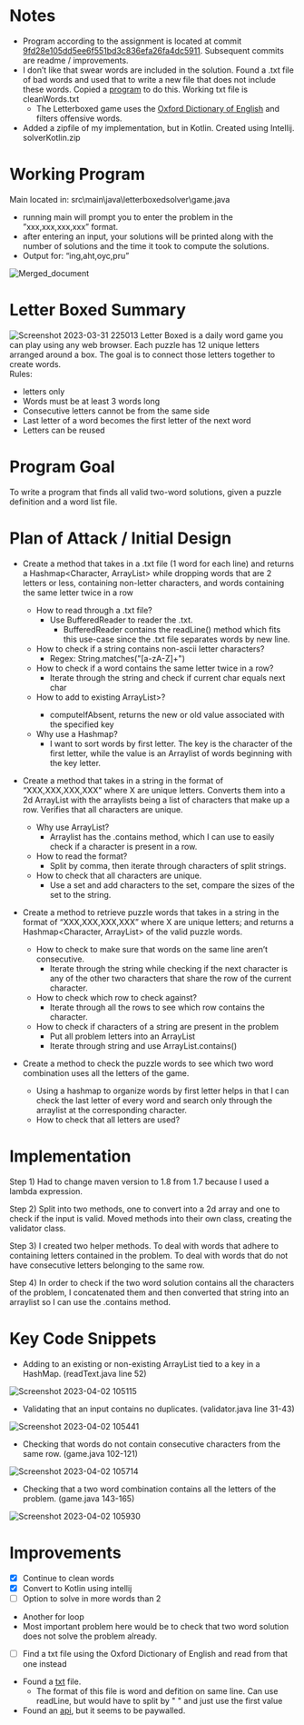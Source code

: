 # Notes
* Program according to the assignment is located at commit [9fd28e105dd5ee6f551bd3c836efa26fa4dc5911](https://github.com/asan6602/LetterBoxedSolver/tree/9fd28e105dd5ee6f551bd3c836efa26fa4dc5911).  Subsequent commits are readme / improvements.
* I don’t like that swear words are included in the solution.
Found a .txt file of bad words and used that to write a new file that does not include these words.
Copied a [program](https://www.geeksforgeeks.org/java-program-delete-certain-text-file/) to do this.  Working txt file is cleanWords.txt
  * The Letterboxed game uses the [Oxford Dictionary of English](https://twitter.com/thegridkid/status/1151191845222998016?lang=en) and filters offensive words.
* Added a zipfile of my implementation, but in Kotlin.  Created using Intellij. solverKotlin.zip


# Working Program
Main located in: src\main\java\letterboxedsolver\game.java
* running main will prompt you to enter the problem in the ”xxx,xxx,xxx,xxx” format.
* after entering an input, your solutions will be printed along with the number of solutions and the time it took to compute the solutions.
* Output for: “ing,aht,oyc,pru”

![Merged_document](https://user-images.githubusercontent.com/110870409/229323903-3de50666-302d-416f-971b-d627ed5a9c60.png)


# Letter Boxed Summary
![Screenshot 2023-03-31 225013](https://user-images.githubusercontent.com/110870409/229262308-23d33853-8af0-41c3-b478-9f75fd6d1ec7.png)
Letter Boxed is a daily word game you can play using any web browser.  Each puzzle has 12 unique letters arranged around a box.  The goal is to connect those letters together to create words.  
Rules:
* letters only
* Words must be at least 3 words long
* Consecutive letters cannot be from the same side
* Last letter of a word becomes the first letter of the next word
* Letters can be reused


# Program Goal
To write a program that finds all valid two-word solutions, given a puzzle definition and a word list file. 


# Plan of Attack / Initial Design
* Create a method that takes in a .txt file (1 word for each line)  and returns a Hashmap<Character, ArrayList<String>> while dropping words that are 2 letters or less, containing non-letter characters, and words containing the same letter twice in a row
  * How to read through a .txt file?
    * Use BufferedReader to reader the .txt.  
      * BufferedReader contains the readLine() method which fits this use-case since the .txt file separates words by new line.
  * How to check if a string contains non-ascii letter characters?
    * Regex: String.matches("[a-zA-Z]+")
  * How to check if a word contains the same letter twice in a row?
    * Iterate through the string and check if current char equals next char
  * How to add to existing ArrayList<String>>?
    * computeIfAbsent, returns the new or old value associated with the specified key
  * Why use a Hashmap?
    * I want to sort words by first letter.  The key is the character of the first letter, while the value is an Arraylist of words beginning with the key letter.

* Create a method that takes in a string in the format of “XXX,XXX,XXX,XXX” where X are unique letters.  Converts them into a 2d ArrayList<Character> with the arraylists being a list of characters that make up a row.  Verifies that all characters are unique.
  * Why use ArrayList?
    * Arraylist has the .contains method, which I can use to easily check if a character is present in a row.
  * How to read the format?
    * Split by comma, then iterate through characters of split strings.
  * How to check that all characters are unique.
    * Use a set and add characters to the set, compare the sizes of the set to the string.

* Create a method to retrieve puzzle words that takes in a string in the format of “XXX,XXX,XXX,XXX” where X are unique letters; and returns a Hashmap<Character, ArrayList<String>> of the valid puzzle words.
  * How to check to make sure that words on the same line aren’t consecutive.
    * Iterate through the string while checking if the next character is any of the other two characters that share the row of the current character.
  * How to check which row to check against?
    * Iterate through all the rows to see which row contains the character.
  * How to check if characters of a string are present in the problem
    * Put all problem letters into an ArrayList
    * Iterate through string and use ArrayList.contains()

* Create a method to check the puzzle words to see which two word combination uses all the letters of the game.
   * Using a hashmap to organize words by first letter helps in that I can check the last letter of every word and search only through the arraylist at the corresponding character.
   * How to check that all letters are used?
   
   
# Implementation
Step 1)
Had to change maven version to 1.8 from 1.7 because I used a lambda expression.

Step 2) 
Split into two methods, one to convert into a 2d array and one to check if the input is valid.
Moved methods into their own class, creating the validator class.

Step 3)
I created two helper methods.
To deal with words that adhere to containing letters contained in the problem.
To deal with words that do not have consecutive letters belonging to the same row.

Step 4) 
In order to check if the two word solution contains all the characters of the problem, I concatenated them and then converted that string into an arraylist so I can use the .contains method.


# Key Code Snippets
* Adding to an existing or non-existing ArrayList tied to a key in a HashMap. (readText.java line 52)

![Screenshot 2023-04-02 105115](https://user-images.githubusercontent.com/110870409/229360597-88cf143d-87a2-4cd0-ab2b-faa9ae4a409a.png)

* Validating that an input contains no duplicates. (validator.java line 31-43)

![Screenshot 2023-04-02 105441](https://user-images.githubusercontent.com/110870409/229360818-70269bd9-ae3c-4710-947a-04bebd245c3a.png)

* Checking that words do not contain consecutive characters from the same row. (game.java 102-121)

![Screenshot 2023-04-02 105714](https://user-images.githubusercontent.com/110870409/229360980-63ff04f8-6fa3-4fa9-b76e-40c33239b586.png)

* Checking that a two word combination contains all the letters of the problem. (game.java 143-165)

![Screenshot 2023-04-02 105930](https://user-images.githubusercontent.com/110870409/229361173-ceb6e5b8-a349-41da-b5b2-5601206381b2.png)


# Improvements
- [X] Continue to clean words
- [X] Convert to Kotlin using intellij
- [ ] Option to solve in more words than 2
 * Another for loop
 * Most important problem here would be to check that two word solution does not solve the problem already.
- [ ] Find a txt file using the Oxford Dictionary of English and read from that one instead
 * Found a [txt](https://raw.githubusercontent.com/sujithps/Dictionary/master/Oxford%20English%20Dictionary.txt) file.
   * The format of this file is word and defition on same line.  Can use readLine, but would have to split by " " and just use the first value
 * Found an [api](https://developer.oxforddictionaries.com/), but it seems to be paywalled.
